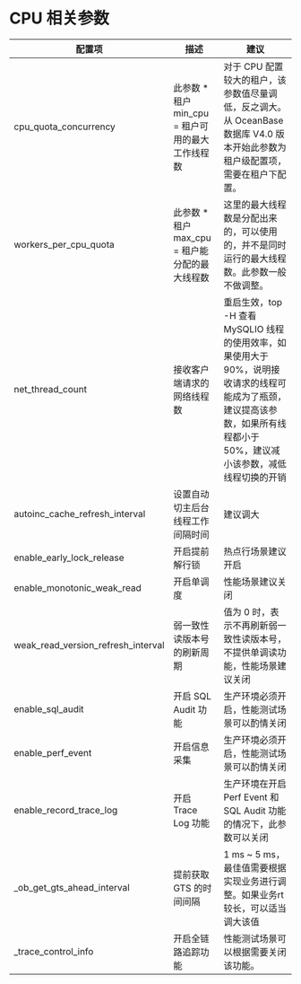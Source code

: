 # CPU 相关参数 

|                配置项                 |                描述                |                                                 建议                                                 |
|------------------------------------|----------------------------------|----------------------------------------------------------------------------------------------------|
| cpu_quota_concurrency              | 此参数 \* 租户 min_cpu = 租户可用的最大工作线程数 | 对于 CPU 配置较大的租户，该参数值尽量调低，反之调大。从 OceanBase 数据库 V4.0 版本开始此参数为租户级配置项，需要在租户下配置。                                                                           |
| workers_per_cpu_quota              | 此参数 \* 租户 max_cpu = 租户能分配的最大线程数  | 这里的最大线程数是分配出来的，可以使用的，并不是同时运行的最大线程数。此参数一般不做调整。                                                      |
| net_thread_count                   | 接收客户端请求的网络线程数                    | 重启生效，top -H 查看 MySQLIO 线程的使用效率，如果使用大于 90%，说明接收请求的线程可能成为了瓶颈，建议提高该参数，如果所有线程都小于 50%，建议减小该参数，减低线程切换的开销 |
| autoinc_cache_refresh_interval     | 设置自动切主后台线程工作间隔时间                 | 建议调大                                                                                               |
| enable_early_lock_release          | 开启提前解行锁                          | 热点行场景建议开启                                                                                          |
| enable_monotonic_weak_read         | 开启单调度                            | 性能场景建议关闭                                                                                           |
| weak_read_version_refresh_interval | 弱一致性读版本号的刷新周期                    | 值为 0 时，表示不再刷新弱一致性读版本号，不提供单调读功能，性能场景建议关闭                                                            |
| enable_sql_audit                   | 开启 SQL Audit 功能                  | 生产环境必须开启，性能测试场景可以酌情关闭                                                                              |
| enable_perf_event                  | 开启信息采集                           | 生产环境必须开启，性能测试场景可以酌情关闭                                                                              |
| enable_record_trace_log            | 开启 Trace Log 功能                  | 生产环境在开启 Perf Event 和 SQL Audit 功能的情况下，此参数可以关闭                                                      |
| _ob_get_gts_ahead_interval         | 提前获取 GTS 的时间间隔                   | 1 ms \~ 5 ms，最佳值需要根据实现业务进行调整。如果业务rt较长，可以适当调大该值                                                     |
| _trace_control_info | 开启全链路追踪功能 | 性能测试场景可以根据需要关闭该功能。 | 
